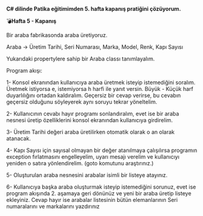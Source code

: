**C# dilinde Patika eğitimimden 5. hafta kapanış pratiğini çözüyorum.**

💣**Hafta 5 - Kapanış**

Bir araba fabrikasonda araba üretiyoruz.

Araba -> Üretim Tarihi, Seri Numarası, Marka, Model, Renk, Kapı Sayısı

Yukarıdaki propertylere sahip bir Araba classı tanımlayalım.

Program akışı:

1- Konsol ekranından kullanıcıya araba üretmek isteyip istemediğini soralım. Üretmek istiyorsa e, istemiyorsa h harfi ile yanıt versin. Büyük - Küçük harf duyarlılığını ortadan kaldıralım. Geçersiz bir cevap verirse, bu cevabın geçersiz olduğunu söyleyerek aynı soruyu tekrar yöneltelim.

2- Kullanıcının cevabı hayır programı sonlandıralım, evet ise bir araba nesnesi üretip özelliklerini konsol ekranından kullanıcıya girdirelim.

3- Üretim Tarihi değeri araba üretilirken otomatik olarak o an olarak atanacak.

4- Kapı Sayısı için sayısal olmayan bir değer atanılmaya çalışılırsa programın exception fırlatmasını engelleyelim, uyarı mesajı verelim ve kullanıcıyı yeniden o satıra yönlendirelim. (goto komutunu araştırınız.)

5- Oluşturulan araba nesnesini arabalar isimli bir listeye atayınız.

6- Kullanıcıya başka araba oluşturmak isteyip istemediğini sorunuz, evet ise program akışında 2. aşamaya geri dönünüz ve yeni bir araba üretip listeye ekleyiniz. Cevap hayır ise arabalar listesinin bütün elemanlarının Seri numaralarını ve markalarını yazdırınız
